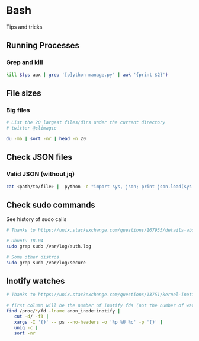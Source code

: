 # Bash

Tips and tricks

## Running Processes

### Grep and kill

``` bash
kill $(ps aux | grep '[p]ython manage.py' | awk '{print $2}')
```

## File sizes

### Big files

``` bash
# List the 20 largest files/dirs under the current directory
# twitter @climagic

du -ma | sort -nr | head -n 20
```

## Check JSON files

### Valid JSON (without jq)

``` bash
cat <path/to/file> |  python -c "import sys, json; print json.load(sys.stdin)
```

## Check sudo commands

See history of sudo calls

``` bash
# Thanks to https://unix.stackexchange.com/questions/167935/details-about-sudo-commands-executed-by-all-user

# Ubuntu 18.04
sudo grep sudo /var/log/auth.log

# Some other distros
sudo grep sudo /var/log/secure

```

## Inotify watches

``` bash
# Thanks to https://unix.stackexchange.com/questions/13751/kernel-inotify-watch-limit-reached

# first column will be the number of inotify fds (not the number of watches though)
find /proc/*/fd -lname anon_inode:inotify |
   cut -d/ -f3 |
   xargs -I '{}' -- ps --no-headers -o '%p %U %c' -p '{}' |
   uniq -c |
   sort -nr
```
